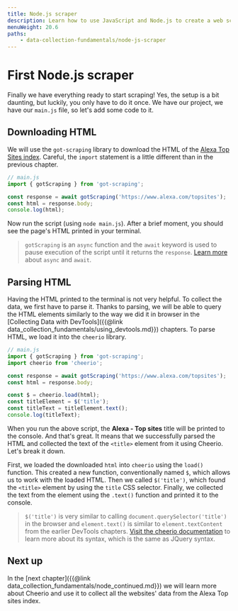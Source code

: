 ```yaml
---
title: Node.js scraper
description: Learn how to use JavaScript and Node.js to create a web scraper, plus take advantage of the cheerio and got-scraping libraries to make your job easier.
menuWeight: 20.6
paths:
    - data-collection-fundamentals/node-js-scraper
---
```


# [](#first-scraper) First Node.js scraper

Finally we have everything ready to start scraping! Yes, the setup is a bit daunting, but luckily, you only have to do it once. We have our project, we have our `main.js` file, so let's add some code to it.

## [](#downloading-html) Downloading HTML

We will use the `got-scraping` library to download the HTML of the <a href="https://www.alexa.com/topsites" target="_blank">Alexa Top Sites index</a>. Careful, the `import` statement is a little different than in the previous chapter.

```js
// main.js
import { gotScraping } from 'got-scraping';

const response = await gotScraping('https://www.alexa.com/topsites');
const html = response.body;
console.log(html);
```

Now run the script (using `node main.js`). After a brief moment, you should see the page's HTML printed in your terminal.

> `gotScraping` is an `async` function and the `await` keyword is used to pause execution of the script until it returns the `response`. <a href="https://javascript.info/async-await" target="_blank">Learn more</a> about `async` and `await`.

## [](#parsing-html) Parsing HTML

Having the HTML printed to the terminal is not very helpful. To collect the data, we first have to parse it. Thanks to parsing, we will be able to query the HTML elements similarly to the way we did it in browser in the [Collecting Data with DevTools]({{@link data_collection_fundamentals/using_devtools.md}}) chapters. To parse HTML, we load it into the `cheerio` library.

```js
// main.js
import { gotScraping } from 'got-scraping';
import cheerio from 'cheerio';

const response = await gotScraping('https://www.alexa.com/topsites');
const html = response.body;

const $ = cheerio.load(html);
const titleElement = $('title');
const titleText = titleElement.text();
console.log(titleText);
```

When you run the above script, the **Alexa - Top sites** title will be printed to the console. And that's great. It means that we successfully parsed the HTML and collected the text of the `<title>` element from it using Cheerio. Let's break it down.

First, we loaded the downloaded `html` into `cheerio` using the `load()` function. This created a new function, conventionally named `$`, which allows us to work with the loaded HTML. Then we called `$('title')`, which found the `<title>` element by using the `title` CSS selector. Finally, we collected the text from the element using the `.text()` function and printed it to the console.

> `$('title')` is very similar to calling `document.querySelector('title')` in the browser and `element.text()` is similar to `element.textContent` from the earlier DevTools chapters. <a href="https://github.com/cheeriojs/cheerio#readme" target="_blank">Visit the cheerio documentation</a> to learn more about its syntax, which is the same as JQuery syntax.

## [](#next) Next up

In the [next chapter]({{@link data_collection_fundamentals/node_continued.md}}) we will learn more about Cheerio and use it to collect all the websites' data from the Alexa Top sites index.
